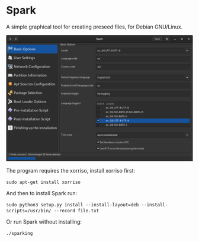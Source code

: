 # Spark
A simple graphical tool for creating preseed files, for Debian GNU/Linux.


![screenshot](screenshot/screenshot1.png)

The program requires the xorriso, install xorriso first:

	sudo apt-get install xorriso

And then to install Spark run:

	sudo python3 setup.py install --install-layout=deb --install-scripts=/usr/bin/ --record file.txt

Or run Spark without installing:

	./sparking
